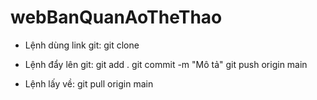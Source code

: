 # webBanQuanAoTheThao

- Lệnh dùng link git:
git clone 

- Lệnh đẩy lên git:
git add .
git commit -m "Mô tả"
git push origin main

- Lệnh lấy về:
git pull origin main